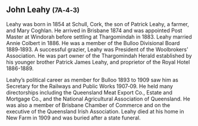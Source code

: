 ## John Leahy <small>(7A‑4‑3)</small> 

Leahy was born in 1854 at Schull, Cork, the son of Patrick Leahy, a farmer, and Mary Coghlan. He arrived in Brisbane 1874 and was appointed Post Master at Windorah before settling at Thargomindah in 1883. Leahy married Annie Colbert in 1886. He was a member of the Bulloo Divisional Board 1889‑1893. A successful grazier, Leahy was President of the Woolbrokers’ Association. He was part owner of the Thargomindah Herald established by his younger brother Patrick James Leahy, and proprietor of the Royal Hotel 1886-1889. 

Leahy’s political career as member for Bulloo 1893 to 1909 saw him as Secretary for the Railways and Public Works 1907‑09. He held many directorships including the Queensland Meat Export Co., Estate and Mortgage Co., and the National Agricultural Association of Queensland. He was also a member of Brisbane Chamber of Commerce and on the executive of the Queensland Irish Association. Leahy died at his home in New Farm in 1909 and was buried after a state funeral.
